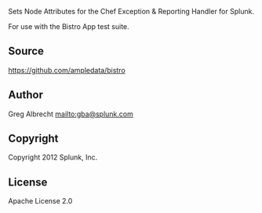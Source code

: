 Sets Node Attributes for the Chef Exception & Reporting Handler for Splunk.

For use with the Bistro App test suite.


## Source
https://github.com/ampledata/bistro

## Author
Greg Albrecht <mailto:gba@splunk.com>

## Copyright
Copyright 2012 Splunk, Inc.

## License
Apache License 2.0
